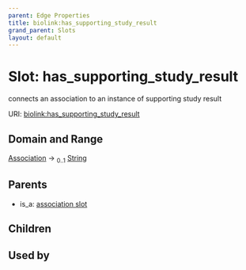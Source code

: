```yaml
---
parent: Edge Properties
title: biolink:has_supporting_study_result
grand_parent: Slots
layout: default
---
```


# Slot: has_supporting_study_result


connects an association to an instance of supporting study result

URI: [biolink:has_supporting_study_result](https://w3id.org/biolink/vocab/has_supporting_study_result)

## Domain and Range

[Association](Association.md) ->  <sub>0..1</sub> [String](types/String.md)

## Parents

 *  is_a: [association slot](association_slot.md)

## Children


## Used by

